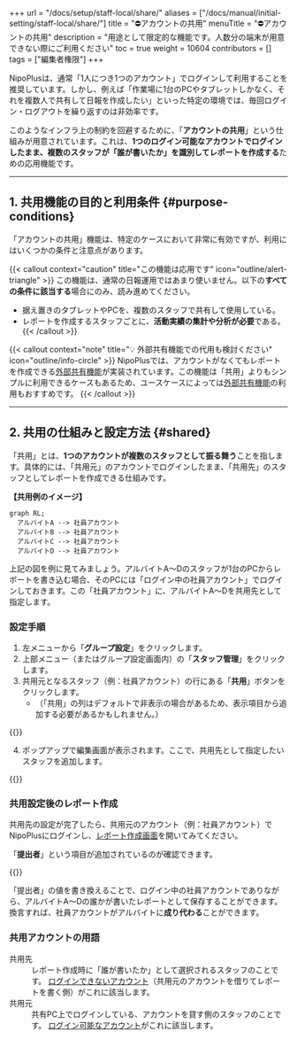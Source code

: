 +++
url = "/docs/setup/staff-local/share/"
aliases = ["/docs/manual/initial-setting/staff-local/share/"]
title = "⛔アカウントの共用"
menuTitle = "⛔アカウントの共用"
description = "用途として限定的な機能です。人数分の端末が用意できない際にご利用ください"
toc = true
weight = 10604
contributors = []
tags = ["編集者権限"]
+++

NipoPlusは、通常「1人につき1つのアカウント」でログインして利用することを推奨しています。しかし、例えば「作業場に1台のPCやタブレットしかなく、それを複数人で共有して日報を作成したい」といった特定の環境では、毎回ログイン・ログアウトを繰り返すのは非効率です。

このようなインフラ上の制約を回避するために、「**アカウントの共用**」という仕組みが用意されています。これは、**1つのログイン可能なアカウントでログインしたまま、複数のスタッフが「誰が書いたか」を識別してレポートを作成する**ための応用機能です。

---

## 1. 共用機能の目的と利用条件 {#purpose-conditions}

「アカウントの共用」機能は、特定のケースにおいて非常に有効ですが、利用にはいくつかの条件と注意点があります。

{{< callout context="caution" title="この機能は応用です" icon="outline/alert-triangle" >}}
この機能は、通常の日報運用ではあまり使いません。以下の**すべての条件に該当する**場合にのみ、読み進めてください。

- 据え置きのタブレットやPCを、複数のスタッフで共有して使用している。
- レポートを作成するスタッフごとに、**活動実績の集計や分析が必要**である。
  {{< /callout >}}

{{< callout context="note" title="💡 外部共有機能での代用も検討ください" icon="outline/info-circle" >}}
NipoPlusでは、アカウントがなくてもレポートを作成できる[外部共有機能](/docs/manual/write-report/outside/)が実装されています。この機能は「共用」よりもシンプルに利用できるケースもあるため、ユースケースによっては[外部共有機能](/docs/manual/write-report/outside/)の利用もおすすめです。
{{< /callout >}}

---

## 2. 共用の仕組みと設定方法 {#shared}

「共用」とは、**1つのアカウントが複数のスタッフとして振る舞う**ことを指します。具体的には、「共用元」のアカウントでログインしたまま、「共用先」のスタッフとしてレポートを作成できる仕組みです。

**【共用例のイメージ】**

```kroki {type=mermaid}
graph RL;
  アルバイトA --> 社員アカウント
  アルバイトB --> 社員アカウント
  アルバイトC --> 社員アカウント
  アルバイトD --> 社員アカウント
```

上記の図を例に見てみましょう。アルバイトA〜Dのスタッフが1台のPCからレポートを書き込む場合、そのPCには「ログイン中の社員アカウント」でログインしておきます。この「社員アカウント」に、アルバイトA〜Dを共用先として指定します。

### 設定手順

1.  左メニューから「**グループ設定**」をクリックします。
2.  上部メニュー（またはグループ設定画面内）の「**スタッフ管理**」をクリックします。
3.  共用元となるスタッフ（例：社員アカウント）の行にある「**共用**」ボタンをクリックします。
    - （「共用」の列はデフォルトで非表示の場合があるため、表示項目から追加する必要があるかもしれません。）

{{<iTablet filename="img/shared" msg="「共用」の列は、デフォルトでは非表示になっている場合があります。表示項目から追加して操作してください。" alice="ok">}}

4.  ポップアップで編集画面が表示されます。ここで、共用先として指定したいスタッフを追加します。

{{<iTablet filename="img/sharedSetting" msg="共用先に追加したいスタッフを一覧から選択してください。ここで選択したスタッフが、共用元アカウントでレポートを作成できるようになります。" alice="ok">}}

### 共用設定後のレポート作成

共用先の設定が完了したら、共用元のアカウント（例：社員アカウント）でNipoPlusにログインし、[レポート作成画面](/docs/manual/write-report/write/)を開いてみてください。

「**提出者**」という項目が追加されているのが確認できます。

{{<iTablet filename="img/writeReport" msg="社員アカウントでログインしたまま、アルバイトA〜Dの誰がレポートを書いたかを選択できます。これが共用の効果です。" alice="ok">}}

「提出者」の値を書き換えることで、ログイン中の社員アカウントでありながら、アルバイトA〜Dの誰かが書いたレポートとして保存することができます。換言すれば、社員アカウントがアルバイトに**成り代わる**ことができます。

### 共用アカウントの用語

<dl class="basic">
<dt>共用先</dt>
<dd>
    レポート作成時に「誰が書いたか」として選択されるスタッフのことです。
    <a href="/docs/setup/staff-global/make/">ログインできないアカウント</a>（共用元のアカウントを借りてレポートを書く側）がこれに該当します。
</dd>
<dt>共用元</dt>
<dd>
    共有PC上でログインしている、アカウントを貸す側のスタッフのことです。
    <a href="/docs/setup/staff-global/make/">ログイン可能なアカウント</a>がこれに該当します。
</dd>
</dl>
